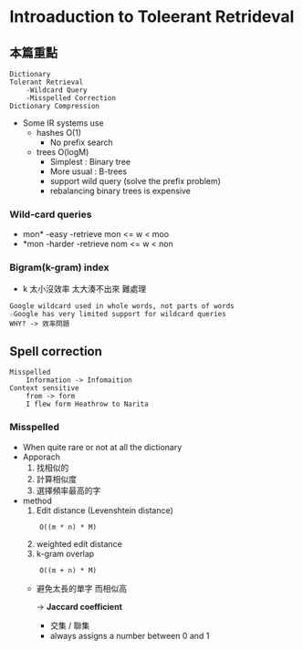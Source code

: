 # Introaduction to Toleerant Retrideval
## 本篇重點
```
Dictionary
Tolerant Retrieval
    -Wildcard Query
    -Misspelled Correction
Dictionary Compression
```
* Some IR systems use
    * hashes O(1)
        * No prefix search
    * trees O(logM)
        * Simplest : Binary tree
        * More usual : B-trees
        * support wild query (solve the prefix problem)
        * rebalancing binary trees is expensive

### Wild-card queries
* mon*
    -easy
    -retrieve mon <= w < moo
* *mon
    -harder
    -retrieve nom <= w < non

### Bigram(k-gram) index
* k 太小沒效率 太大湊不出來 難處理

```
Google wildcard used in whole words, not parts of words
☆Google has very limited support for wildcard queries
WHY? -> 效率問題
```

## Spell correction
```
Misspelled
    Information -> Infomaition
Context sensitive
    from -> form
    I flew form Heathrow to Narita
```
### Misspelled
* When 
    quite rare or not at all the dictionary
* Apporach
    1. 找相似的
    2. 計算相似度
    3. 選擇頻率最高的字
* method
    1. Edit distance (Levenshtein distance)
    ```
        O((m * n) * M)
    ```
    2. weighted edit distance
    3. k-gram overlap
    ```
        O((m + n) * M)
    ```
    * 避免太長的單字 而相似高 

        -> **Jaccard coefficient**
        * 交集 / 聯集
        * always assigns a number between 0 and 1

